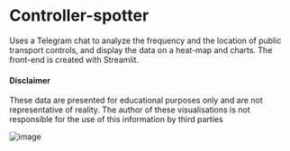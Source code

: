 # Controller-spotter
Uses a Telegram chat to analyze the frequency and the location of public transport controls, and display the data on a heat-map and charts. 
The front-end is created with Streamlit.

#### Disclaimer
These data are presented for educational purposes only and are not representative of reality. The author of these visualisations is not responsible for the use of this information by third parties

![image](https://user-images.githubusercontent.com/81629213/225255484-7d9dec5b-ed2e-431b-bf5a-e574bb5245e0.png)
